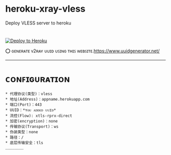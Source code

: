 # heroku-xray-vless

Deploy VLESS server to heroku

#

<p><a href="https://dashboard.heroku.com/new?template=https://github.com/kip9e/xr-vl"> <img src="https://www.herokucdn.com/deploy/button.svg" alt="Deploy to Heroku" /></a></p>



⭕ ɢᴇɴᴇʀᴀᴛᴇ ᴠ2ʀᴀʏ ᴜᴜɪᴅ ᴜꜱɪɴɢ ᴛʜɪꜱ ᴡᴇʙꜱɪᴛᴇ.https://www.uuidgenerator.net/

______
# ᴄᴏɴꜰɪɢᴜʀᴀᴛɪᴏɴ
```
* 代理协议(类型)：vless 
* 地址(Address)：appname.herokuapp.com
* 端口(Port)：443
* UUID：*ʏᴏᴜ ᴀᴅᴅᴇᴅ ᴜᴜɪᴅ*
* 流控(Flow): xtls-rprx-direct
* 加密(encryption)：none
* 传输协议(Transport)：ws
* 伪装类型：none
* 路径：/
* 底层传输安全：tls
________

